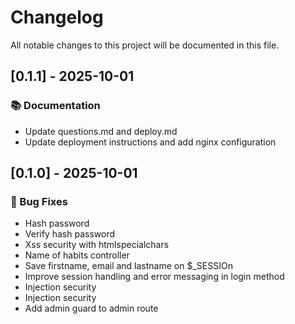 # Changelog

All notable changes to this project will be documented in this file.

## [0.1.1] - 2025-10-01

### 📚 Documentation

- Update questions.md and deploy.md
- Update deployment instructions and add nginx configuration

## [0.1.0] - 2025-10-01

### 🐛 Bug Fixes

- Hash password
- Verify hash password
- Xss security with htmlspecialchars
- Name of habits controller
- Save firstname, email and lastname on $_SESSIOn
- Improve session handling and error messaging in login method
- Injection security
- Injection security
- Add admin guard to admin route

<!-- generated by git-cliff -->
